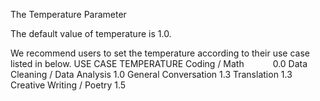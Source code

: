 The Temperature Parameter

The default value of temperature is 1.0.

We recommend users to set the temperature according to their use case listed in below.
USE CASE	TEMPERATURE
Coding / Math   	0.0
Data Cleaning / Data Analysis	1.0
General Conversation	1.3
Translation	1.3
Creative Writing / Poetry	1.5